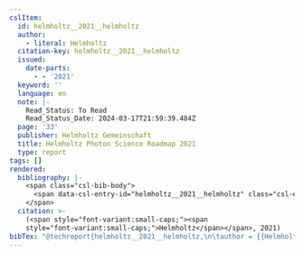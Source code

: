 ```yaml
---
cslItem:
  id: helmholtz__2021__helmholtz
  author:
    - literal: Helmholtz
  citation-key: helmholtz__2021__helmholtz
  issued:
    date-parts:
      - - '2021'
  keyword: ''
  language: en
  note: |-
    Read_Status: To Read
    Read_Status_Date: 2024-03-17T21:59:39.484Z
  page: '33'
  publisher: Helmholtz Gemeinschaft
  title: Helmholtz Photon Science Roadmap 2021
  type: report
tags: []
rendered:
  bibliography: |-
    <span class="csl-bib-body">
      <span data-csl-entry-id="helmholtz__2021__helmholtz" class="csl-entry"><span class='author-bib'>Helmholtz</span>. <span class='date-bib'>(2021)</span>. <span class='title'><i><b><span style="font-style:normal;">Helmholtz Photon Science Roadmap 2021</span></b></i></span> (S. 33). Helmholtz Gemeinschaft.</span>
    </span>
  citation: >-
    (<span style="font-variant:small-caps;"><span
    style="font-variant:small-caps;">Helmholtz</span></span>, 2021)
bibTex: "@techreport{helmholtz__2021__helmholtz,\n\tauthor = {{Helmholtz}},\n\tyear = {2021},\n\tnote = {Read\\textunderscore{}Status: To Read\nRead\\textunderscore{}Status\\textunderscore{}Date: 2024-03-17T21:59:39.484Z},\n\tpages = {33},\n\tinstitution = {Helmholtz Gemeinschaft},\n\ttitle = {Helmholtz {Photon} {Science} {Roadmap} 2021},\n}\n\n"
---
```


